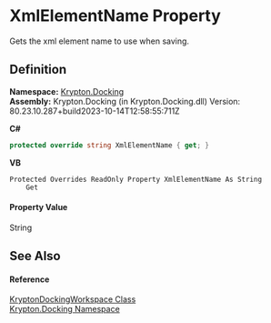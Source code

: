 # XmlElementName Property


Gets the xml element name to use when saving.



## Definition
**Namespace:** <a href="98399376-cf41-9454-4b4d-4fab2ca20bc7.md">Krypton.Docking</a>  
**Assembly:** Krypton.Docking (in Krypton.Docking.dll) Version: 80.23.10.287+build2023-10-14T12:58:55:711Z

**C#**
``` C#
protected override string XmlElementName { get; }
```
**VB**
``` VB
Protected Overrides ReadOnly Property XmlElementName As String
	Get
```



#### Property Value
String

## See Also


#### Reference
<a href="e814f693-ffbf-63be-9a64-6d22d79d6ffd.md">KryptonDockingWorkspace Class</a>  
<a href="98399376-cf41-9454-4b4d-4fab2ca20bc7.md">Krypton.Docking Namespace</a>  
